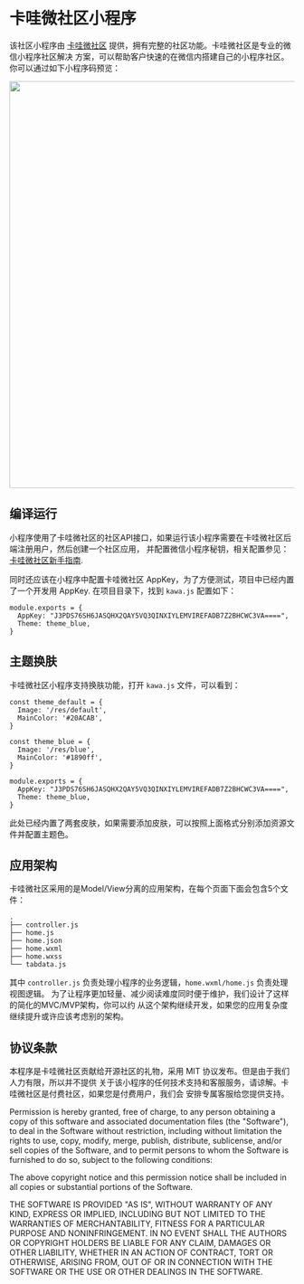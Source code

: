 # 卡哇微社区小程序
该社区小程序由 [卡哇微社区](http://kawaapp.com) 提供，拥有完整的社区功能。卡哇微社区是专业的微信小程序社区解决
方案，可以帮助客户快速的在微信内搭建自己的小程序社区。你可以通过如下小程序码预览：

<div align=center>
  <img width="720" src="https://kawaapp.com/static/ad.png"><img>
</div>

## 编译运行
小程序使用了卡哇微社区的社区API接口，如果运行该小程序需要在卡哇微社区后端注册用户，然后创建一个社区应用，
并配置微信小程序秘钥，相关配置参见：[卡哇微社区新手指南](https://mp.weixin.qq.com/s/Rw-N6vWTWR9mcVQgkQ_aAA).

同时还应该在小程序中配置卡哇微社区 AppKey，为了方便测试，项目中已经内置了一个开发用 AppKey.
在项目目录下，找到 `kawa.js` 配置如下：
```
module.exports = {
  AppKey: "J3PDS76SH6JASQHX2QAY5VQ3QINXIYLEMVIREFADB7Z2BHCWC3VA====",
  Theme: theme_blue,
}
```

## 主题换肤
卡哇微社区小程序支持换肤功能，打开 `kawa.js` 文件，可以看到：
```
const theme_default = {
  Image: '/res/default',
  MainColor: '#20ACAB',
}

const theme_blue = {
  Image: '/res/blue',
  MainColor: '#1890ff',
}

module.exports = {
  AppKey: "J3PDS76SH6JASQHX2QAY5VQ3QINXIYLEMVIREFADB7Z2BHCWC3VA====",
  Theme: theme_blue,
}
```
此处已经内置了两套皮肤，如果需要添加皮肤，可以按照上面格式分别添加资源文件并配置主题色。

## 应用架构
卡哇微社区采用的是Model/View分离的应用架构，在每个页面下面会包含5个文件：
```
.
├── controller.js
├── home.js
├── home.json
├── home.wxml
├── home.wxss
└── tabdata.js
```
其中 `controller.js` 负责处理小程序的业务逻辑，`home.wxml/home.js` 负责处理视图逻辑。
为了让程序更加轻量、减少阅读难度同时便于维护，我们设计了这样的简化的MVC/MVP架构，你可以约
从这个架构继续开发，如果您的应用复杂度继续提升或许应该考虑别的架构。

## 协议条款
本程序是卡哇微社区贡献给开源社区的礼物，采用 MIT 协议发布。但是由于我们人力有限，所以并不提供
关于该小程序的任何技术支持和客服服务，请谅解。卡哇微社区是付费社区，如果您是付费用户，我们会
安排专属客服给您提供支持。

Permission is hereby granted, free of charge, to any person obtaining a copy of this software and associated documentation files (the "Software"), to deal in the Software without restriction, including without limitation the rights to use, copy, modify, merge, publish, distribute, sublicense, and/or sell copies of the Software, and to permit persons to whom the Software is furnished to do so, subject to the following conditions:

The above copyright notice and this permission notice shall be included in all copies or substantial portions of the Software.

THE SOFTWARE IS PROVIDED "AS IS", WITHOUT WARRANTY OF ANY KIND, EXPRESS OR IMPLIED, INCLUDING BUT NOT LIMITED TO THE WARRANTIES OF MERCHANTABILITY, FITNESS FOR A PARTICULAR PURPOSE AND NONINFRINGEMENT. IN NO EVENT SHALL THE AUTHORS OR COPYRIGHT HOLDERS BE LIABLE FOR ANY CLAIM, DAMAGES OR OTHER LIABILITY, WHETHER IN AN ACTION OF CONTRACT, TORT OR OTHERWISE, ARISING FROM, OUT OF OR IN CONNECTION WITH THE SOFTWARE OR THE USE OR OTHER DEALINGS IN THE SOFTWARE.
